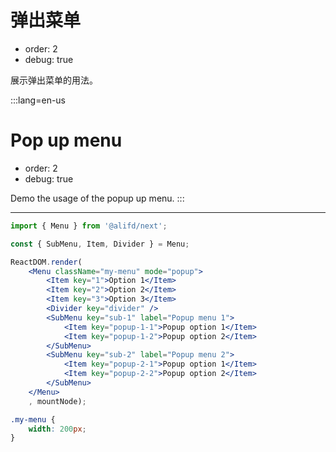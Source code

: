 # 弹出菜单

- order: 2
- debug: true

展示弹出菜单的用法。

:::lang=en-us
# Pop up menu

- order: 2
- debug: true

Demo the usage of the popup up menu.
:::

---

````jsx
import { Menu } from '@alifd/next';

const { SubMenu, Item, Divider } = Menu;

ReactDOM.render(
    <Menu className="my-menu" mode="popup">
        <Item key="1">Option 1</Item>
        <Item key="2">Option 2</Item>
        <Item key="3">Option 3</Item>
        <Divider key="divider" />
        <SubMenu key="sub-1" label="Popup menu 1">
            <Item key="popup-1-1">Popup option 1</Item>
            <Item key="popup-1-2">Popup option 2</Item>
        </SubMenu>
        <SubMenu key="sub-2" label="Popup menu 2">
            <Item key="popup-2-1">Popup option 1</Item>
            <Item key="popup-2-2">Popup option 2</Item>
        </SubMenu>
    </Menu>
    , mountNode);
````

````css
.my-menu {
    width: 200px;
}
````
